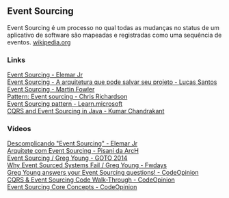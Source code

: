 ## Event Sourcing

Event Sourcing é um processo no qual todas as mudanças no status de um aplicativo de software são mapeadas e registradas como uma sequência de eventos. [wikipedia.org](https://de.wikipedia.org/wiki/Event_Sourcing)

### Links
[Event Sourcing - Elemar Jr](https://eximia.co/event-sourcing/)\
[Event Sourcing - A arquitetura que pode salvar seu projeto - Lucas Santos](https://imasters.com.br/banco-de-dados/event-sourcing-arquitetura-que-pode-salvar-seu-projeto)\
[Event Sourcing - Martin Fowler](https://martinfowler.com/eaaDev/EventSourcing.html)\
[Pattern: Event sourcing - Chris Richardson](https://microservices.io/patterns/data/event-sourcing.html)\
[Event Sourcing pattern - Learn.microsoft](https://learn.microsoft.com/en-us/azure/architecture/patterns/event-sourcing)\
[CQRS and Event Sourcing in Java - Kumar Chandrakant](https://www.baeldung.com/cqrs-event-sourcing-java)

### Vídeos
[Descomplicando "Event Sourcing" - Elemar Jr](https://www.youtube.com/watch?v=f4GolIiNIvc)\
[Arquitete com Event Sourcing - Pisani da ArcH](https://www.youtube.com/watch?v=BaiNsL8gNL8)\
[Event Sourcing / Greg Young - GOTO 2014](https://www.youtube.com/watch?v=8JKjvY4etTY)\
[Why Event Sourced Systems Fail / Greg Young - Fwdays](https://www.youtube.com/watch?v=FKFu78ZEIi8)\
[Greg Young answers your Event Sourcing questions! - CodeOpinion](https://www.youtube.com/watch?v=LGjRfgsumPk)\
[CQRS & Event Sourcing Code Walk-Through - CodeOpinion](https://www.youtube.com/watch?v=5aznkIEvkKc)\
[Event Sourcing Core Concepts - CodeOpinion](https://www.youtube.com/watch?v=HKspPiCGE2E)
